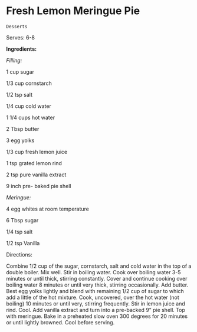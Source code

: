 # Fresh Lemon Meringue Pie

`Desserts`

Serves: 6-8

**Ingredients:** 

_Filling:_

1 cup sugar

1/3 cup cornstarch

1/2 tsp salt

1/4 cup cold water

1 1/4 cups hot water

2 Tbsp butter

3 egg yolks

1/3 cup fresh lemon juice

1 tsp grated lemon rind

2 tsp pure vanilla extract

9 inch pre- baked pie shell

_Meringue:_ 

4 egg whites at room temperature 

6 Tbsp sugar 

1/4 tsp salt

1/2 tsp Vanilla

Directions:

Combine 1/2 cup of the sugar, cornstarch, salt and cold water in the top of a double boiler. Mix well. Stir in boiling water. Cook over boiling water 3-5 minutes or until thick, stirring constantly. Cover and continue cooking over boiling water 8 minutes or until very thick, stirring occasionally. Add butter. Best egg yolks lightly and blend with remaining 1/2 cup of sugar to which add a little of the hot mixture. Cook, uncovered, over the hot water (not boiling) 10 minutes or until very, stirring frequently. Stir in lemon juice and rind. Cool. Add vanilla extract and turn into a pre-backed 9” pie shell. Top with meringue. Bake in a preheated slow oven 300 degrees for 20 minutes or until lightly browned. Cool before serving. 
